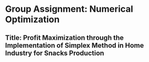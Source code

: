 # Group Assignment: Numerical Optimization
## Title: Profit Maximization through the Implementation of Simplex Method in Home Industry for Snacks Production
